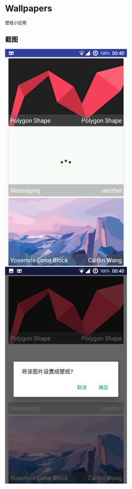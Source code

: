 # Wallpapers
壁纸小应用

## 截图
<img src="https://github.com/liancanxiong/Wallpapers/blob/master/screenshot/img1.png" alt="img1" width="400px"/>
<img src="https://github.com/liancanxiong/Wallpapers/blob/master/screenshot/img2.png" alt="img2" width="400px"/>